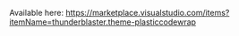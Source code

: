 Available here: https://marketplace.visualstudio.com/items?itemName=thunderblaster.theme-plasticcodewrap
